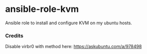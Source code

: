 # ansible-role-kvm
Ansible role to install and configure KVM on my ubuntu hosts.

### Credits
Disable virbr0 with method here: https://askubuntu.com/a/978498
